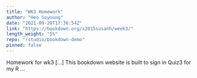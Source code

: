 ```yaml
---
title: "WK3 Homework"
author: "Heo Soyoung"
date: "2021-09-20T17:36:54Z"
link: "https://bookdown.org/x2015susanh/week3/"
length_weight: "5%"
repo: "rstudio/bookdown-demo"
pinned: false
---
```


Homework for wk3 [...] This bookdown website is built to sign in Quiz3 for my R ...
